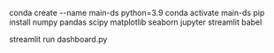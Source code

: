 conda create --name main-ds python=3.9
conda activate main-ds
pip install numpy pandas scipy matplotlib seaborn jupyter streamlit babel

streamlit run dashboard.py